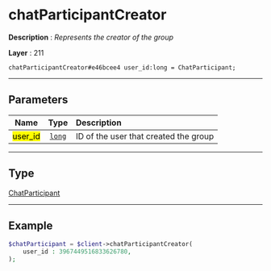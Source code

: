 # chatParticipantCreator

**Description** : *Represents the creator of the group*

**Layer** : 211

```tl
chatParticipantCreator#e46bcee4 user_id:long = ChatParticipant;
```

---

## Parameters

| Name | Type | Description |
| :---: | :---: | :--- |
| <mark>user_id</mark> | [`long`](type/long) | ID of the user that created the group |

---

## Type

[ChatParticipant](type/ChatParticipant)

---

## Example

```php
$chatParticipant = $client->chatParticipantCreator(
	user_id : 3967449516833626780,
);
```